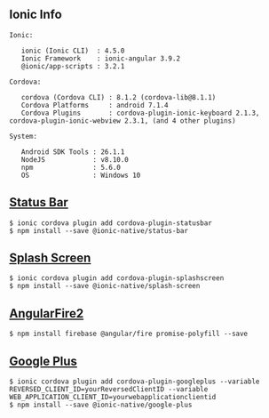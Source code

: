 ## Ionic Info
```
Ionic:

   ionic (Ionic CLI)  : 4.5.0
   Ionic Framework    : ionic-angular 3.9.2
   @ionic/app-scripts : 3.2.1

Cordova:

   cordova (Cordova CLI) : 8.1.2 (cordova-lib@8.1.1)
   Cordova Platforms     : android 7.1.4
   Cordova Plugins       : cordova-plugin-ionic-keyboard 2.1.3, cordova-plugin-ionic-webview 2.3.1, (and 4 other plugins)

System:

   Android SDK Tools : 26.1.1
   NodeJS            : v8.10.0
   npm               : 5.6.0
   OS                : Windows 10
```



## [Status Bar](https://ionicframework.com/docs/native/status-bar/)
```
$ ionic cordova plugin add cordova-plugin-statusbar
$ npm install --save @ionic-native/status-bar
```


## [Splash Screen](https://ionicframework.com/docs/native/splash-screen/)
```
$ ionic cordova plugin add cordova-plugin-splashscreen
$ npm install --save @ionic-native/splash-screen
```


## [AngularFire2](https://github.com/angular/angularfire2/blob/master/docs/ionic/v3.md)
```
$ npm install firebase @angular/fire promise-polyfill --save
```


## [Google Plus](https://ionicframework.com/docs/native/google-plus/)
```
$ ionic cordova plugin add cordova-plugin-googleplus --variable REVERSED_CLIENT_ID=yourReversedClientID --variable WEB_APPLICATION_CLIENT_ID=yourwebapplicationclientid
$ npm install --save @ionic-native/google-plus
```




